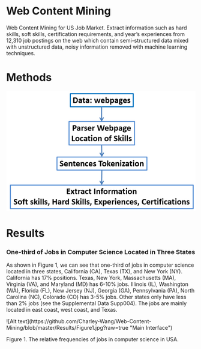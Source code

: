 # Web Content Mining
Web Content Mining for US Job Market. Extract information such as hard skills, soft skills, certification requirements, and year’s experiences from 12,310 job postings on the web which contain semi-structured data mixed with unstructured data, noisy information removed with machine learning techniques.

# Methods
![Alt text](https://github.com/Charley-Wang/Web-Content-Mining/blob/master/Results/Methods.jpg?raw=true "Main Interface")

# Results
### One-third of Jobs in Computer Science Located in Three States
<p></p>
As shown in Figure 1, we can see that one-third of jobs in computer science located in three states, California (CA), Texas (TX), and New York (NY). California has 17% positions. Texas, New York, Massachusetts (MA), Virginia (VA), and Maryland (MD) has 6-10% jobs. Illinois (IL), Washington (WA), Florida (FL), New Jersey (NJ), Georgia (GA), Pennsylvania (PA), North Carolina (NC), Colorado (CO) has 3-5% jobs. Other states only have less than 2% jobs (see the Supplemental Data Supp004). The jobs are mainly located in east coast, west coast, and Texas.
<p></p>
![Alt text](https://github.com/Charley-Wang/Web-Content-Mining/blob/master/Results/Figure1.jpg?raw=true "Main Interface")
<p></p>
Figure 1. The relative frequencies of jobs in computer science in USA.

# 
